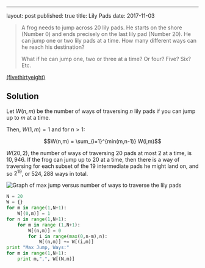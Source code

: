 ---
layout: post
published: true
title: Lily Pads
date: 2017-11-03

>A frog needs to jump across 20 lily pads. He starts on the shore (Number 0) and ends precisely on the last lily pad (Number 20). He can jump one or two lily pads at a time. How many different ways can he reach his destination?
>
>What if he can jump one, two or three at a time? Or four? Five? Six? Etc.

<!--more-->

[(fivethirtyeight)](https://fivethirtyeight.com/features/can-you-pick-up-sticks-can-you-help-a-frogger-out/)

## Solution

Let $W(n,m)$ be the number of ways of traversing $n$ lily pads if you can jump up to $m$ at a time.

Then, $W(1,m) = 1$ and for $n>1$:

$$W(n,m) = \sum_{i=1}^{min(m,n-1)} W(i,m)$$

$W(20,2)$, the number of ways of traversing $20$ pads at most $2$ at a time, is $10,946$. If the frog can jump up to $20$ at a time, then there is a way of traversing for each subset of the $19$ intermediate pads he might land on, and so $2^19$, or $524,288$ ways in total. 

![Graph of max jump versus number of ways to traverse the lily pads](/img/LilyPads.png)

```python
N = 20
W = {}
for m in range(1,N+1):
	W[(0,m)] = 1
for n in range(1,N+1):
	for m in range (1,N+1):
		W[(n,m)] = 0
		for i in range(max(0,n-m),n):
			W[(n,m)] += W[(i,m)]
print "Max Jump, Ways:"
for m in range(1,N+1):	
	print m,",", W[(N,m)]
```

<br>
